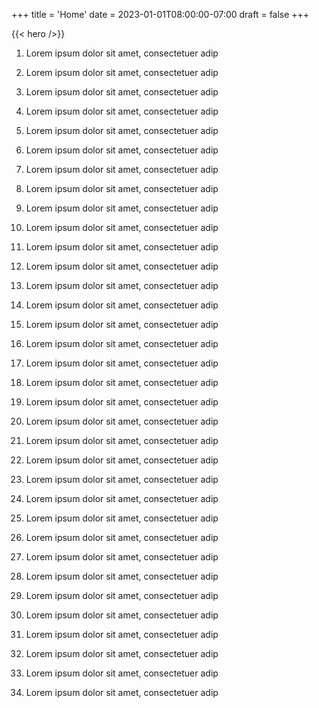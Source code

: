 +++
title = 'Home'
date = 2023-01-01T08:00:00-07:00
draft = false
+++

{{< hero />}}
 

1. Lorem ipsum dolor sit amet, consectetuer adip

1. Lorem ipsum dolor sit amet, consectetuer adip

1. Lorem ipsum dolor sit amet, consectetuer adip

1. Lorem ipsum dolor sit amet, consectetuer adip

1. Lorem ipsum dolor sit amet, consectetuer adip

1. Lorem ipsum dolor sit amet, consectetuer adip

1. Lorem ipsum dolor sit amet, consectetuer adip

1. Lorem ipsum dolor sit amet, consectetuer adip

1. Lorem ipsum dolor sit amet, consectetuer adip

1. Lorem ipsum dolor sit amet, consectetuer adip

1. Lorem ipsum dolor sit amet, consectetuer adip

1. Lorem ipsum dolor sit amet, consectetuer adip

1. Lorem ipsum dolor sit amet, consectetuer adip

1. Lorem ipsum dolor sit amet, consectetuer adip

1. Lorem ipsum dolor sit amet, consectetuer adip

1. Lorem ipsum dolor sit amet, consectetuer adip

1. Lorem ipsum dolor sit amet, consectetuer adip

1. Lorem ipsum dolor sit amet, consectetuer adip

1. Lorem ipsum dolor sit amet, consectetuer adip

1. Lorem ipsum dolor sit amet, consectetuer adip

1. Lorem ipsum dolor sit amet, consectetuer adip

1. Lorem ipsum dolor sit amet, consectetuer adip

1. Lorem ipsum dolor sit amet, consectetuer adip

1. Lorem ipsum dolor sit amet, consectetuer adip

1. Lorem ipsum dolor sit amet, consectetuer adip

1. Lorem ipsum dolor sit amet, consectetuer adip

1. Lorem ipsum dolor sit amet, consectetuer adip

1. Lorem ipsum dolor sit amet, consectetuer adip

1. Lorem ipsum dolor sit amet, consectetuer adip

1. Lorem ipsum dolor sit amet, consectetuer adip

1. Lorem ipsum dolor sit amet, consectetuer adip

1. Lorem ipsum dolor sit amet, consectetuer adip

1. Lorem ipsum dolor sit amet, consectetuer adip

1. Lorem ipsum dolor sit amet, consectetuer adip

